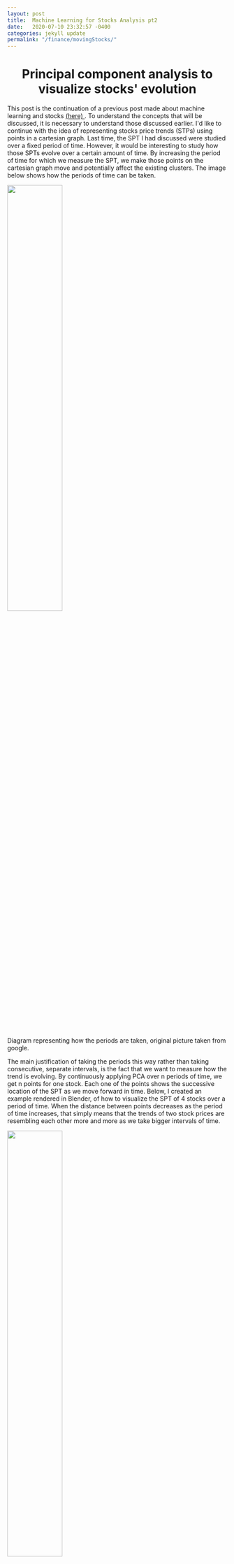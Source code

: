 ```yaml
---
layout: post
title:  Machine Learning for Stocks Analysis pt2
date:   2020-07-10 23:32:57 -0400
categories: jekyll update
permalink: "/finance/movingStocks/"
---
```


<div class="w3-row">
    <h1 style="text-align:center">Principal component analysis to visualize stocks' evolution</h1>
    <p class = "justify">
    This post is the continuation of a previous post made about machine learning and stocks <a class = "ex1 ex3" href="/portfolio/finance/clusterStocks/" target="_blank" > (here) </a>. To understand the concepts that will be discussed, it is necessary to understand those discussed earlier. 
    I'd like to continue with the idea of representing stocks price trends (STPs) using points in a cartesian graph. Last time, the SPT I had discussed were studied over a fixed period of time. However, it would be interesting to study how those SPTs evolve over a certain amount of time. By increasing the period of time for which we measure the SPT, we make those points on the cartesian graph move and potentially affect the existing clusters. The image below shows how the periods of time can be taken. 
    </p> 
    <div class="w3-main w3-center" >
        <img src="/portfolio/assets/img/MSFT_periods.PNG" width="50%" height="50%">
        <figcaption>Diagram representing how the periods are taken, original picture taken from google.</figcaption>
    </div>
    <p class = "justify">
    The main justification of taking the periods this way rather than taking consecutive, separate intervals, is the fact that we want to measure how the trend is evolving. By continuously applying PCA over n periods of time, we get n points for one stock. Each one of the points shows the successive location of the SPT as we move forward in time. Below, I created an example rendered in Blender, of how to visualize the SPT of 4 stocks over a period of time.  When the distance between points decreases as the period of time increases, that simply means that the trends of two stock prices are resembling each other more and more as we take bigger intervals of time. 
    </p>
    <div class="w3-main w3-center" >
        <img src="/portfolio/assets/img/PCA_stocks_absolute.gif" width="50%" height="50%">
        <figcaption> 3D visualization of the SPTs of Microsoft (Yellow), Tesla (Green), Amazon (Red) and Google (Blue)</figcaption>
    </div>
</div>

